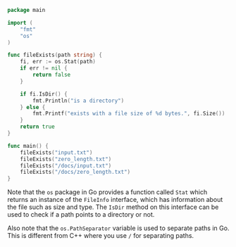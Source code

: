 ```go
package main

import (
	"fmt"
	"os"
)

func fileExists(path string) {
	fi, err := os.Stat(path)
	if err != nil {
		return false
	}

	if fi.IsDir() {
		fmt.Println("is a directory")
	} else {
		fmt.Printf("exists with a file size of %d bytes.", fi.Size())
	}
	return true
}

func main() {
	fileExists("input.txt")
	fileExists("zero_length.txt")
	fileExists("/docs/input.txt")
	fileExists("/docs/zero_length.txt")
}
```
Note that the `os` package in Go provides a function called `Stat` which returns an instance of the `FileInfo` interface, which has information about the file such as size and type. The `IsDir` method on this interface can be used to check if a path points to a directory or not.

Also note that the `os.PathSeparator` variable is used to separate paths in Go. This is different from C++ where you use `/` for separating paths.
